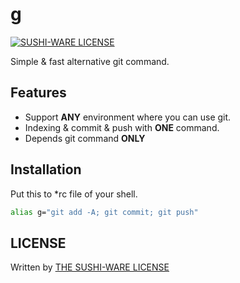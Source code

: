 # g
[![SUSHI-WARE LICENSE](https://img.shields.io/badge/license-SUSHI--WARE%F0%9F%8D%A3-blue.svg)](https://github.com/MakeNowJust/sushi-ware)

Simple &amp; fast alternative git command.

## Features

- Support **ANY** environment where you can use git.
- Indexing & commit & push with **ONE** command.
- Depends git command **ONLY**

## Installation
Put this to *rc file of your shell.

```sh
alias g="git add -A; git commit; git push"
```

## LICENSE
Written by [THE SUSHI-WARE LICENSE](https://github.com/MakeNowJust/sushi-ware)
